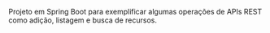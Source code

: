 Projeto em Spring Boot para exemplificar algumas operações de APIs REST como adição, listagem e busca de recursos.
